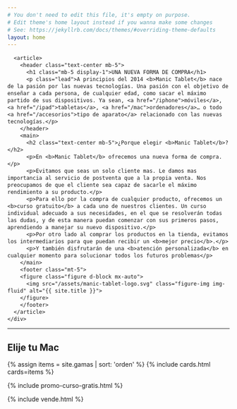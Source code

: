 ```yaml
---
# You don't need to edit this file, it's empty on purpose.
# Edit theme's home layout instead if you wanna make some changes
# See: https://jekyllrb.com/docs/themes/#overriding-theme-defaults
layout: home
---
```


<!-- About Us -->
<div id="about" class="container p-5">
  <div class="row">
    <div class="col">

      <article>
        <header class="text-center mb-5">
          <h1 class="mb-5 display-1">UNA NUEVA FORMA DE COMPRA</h1>
          <p class="lead">A principios del 2014 <b>Manic Tablet</b> nace de la pasión por las nuevas tecnologías. Una pasión con el objetivo de enseñar a cada persona, de cualquier edad, como sacar el máximo partido de sus dispositivos. Ya sean, <a href="/iphone">móviles</a>, <a href="/ipad">tabletas</a>, <a href="/mac">ordenadores</a>… o todo <a href="/accesorios">tipo de aparato</a> relacionado con las nuevas tecnologías.</p>
        </header>
        <main>
          <h2 class="text-center mb-5">¿Porque elegir <b>Manic Tablet</b>?</h2>
          <p>En <b>Manic Tablet</b> ofrecemos una nueva forma de compra.</p>
          <p>Evitamos que seas un solo cliente mas. Le damos mas importancia al servicio de postventa que a la propia venta. Nos preocupamos de que el cliente sea capaz de sacarle el máximo rendimiento a su producto.</p>
          <p>Para ello por la compra de cualquier producto, ofrecemos un <b>curso gratuito</b> a cada uno de nuestros clientes. Un curso individual adecuado a sus necesidades, en el que se resolverán todas las dudas, y de esta manera puedan comenzar con sus primeros pasos, aprendiendo a manejar su nuevo dispositivo.</p>
          <p>Por otro lado al comprar los productos en la tienda, evitamos los intermediarios para que puedan recibir un <b>mejor precio</b>.</p>
          <p>Y también disfrutarán de una <b>atención personalizada</b> en cualquier momento para solucionar todos los futuros problemas</p>
        </main>
        <footer class="mt-5">
        <figure class="figure d-block mx-auto">
          <img src="/assets/manic-tablet-logo.svg" class="figure-img img-fluid" alt="{{ site.title }}">
        </figure>
        </footer>
      </article>
    </div>
  </div>
</div>
<!-- End About Us -->

<hr>

<!-- GAMAS DE PRODUCTOS -->
<div id="compra" class="container p-5">
  <h2 class="display-3 text-center text-uppercase mb-5">Elije tu Mac</h2>
  <div class="row">
    {% assign items = site.gamas | sort: 'orden' %}
    {% include cards.html cards=items %}
  </div>
</div>

{% include promo-curso-gratis.html %}

{% include vende.html %}

